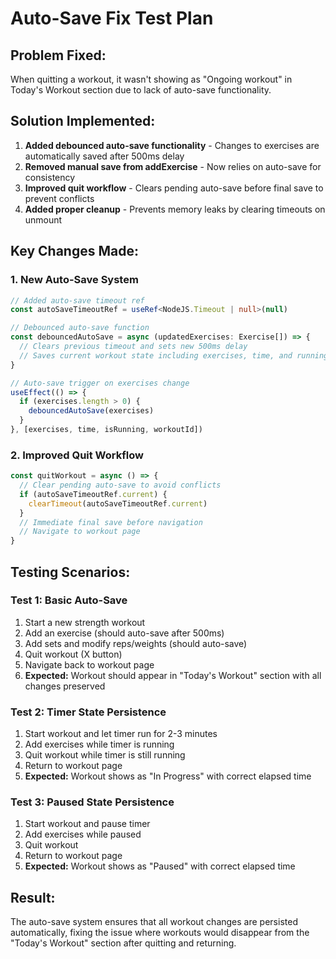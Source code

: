 # Auto-Save Fix Test Plan

## Problem Fixed:
When quitting a workout, it wasn't showing as "Ongoing workout" in Today's Workout section due to lack of auto-save functionality.

## Solution Implemented:
1. **Added debounced auto-save functionality** - Changes to exercises are automatically saved after 500ms delay
2. **Removed manual save from addExercise** - Now relies on auto-save for consistency
3. **Improved quit workflow** - Clears pending auto-save before final save to prevent conflicts
4. **Added proper cleanup** - Prevents memory leaks by clearing timeouts on unmount

## Key Changes Made:

### 1. New Auto-Save System
```typescript
// Added auto-save timeout ref
const autoSaveTimeoutRef = useRef<NodeJS.Timeout | null>(null)

// Debounced auto-save function
const debouncedAutoSave = async (updatedExercises: Exercise[]) => {
  // Clears previous timeout and sets new 500ms delay
  // Saves current workout state including exercises, time, and running status
}

// Auto-save trigger on exercises change
useEffect(() => {
  if (exercises.length > 0) {
    debouncedAutoSave(exercises)
  }
}, [exercises, time, isRunning, workoutId])
```

### 2. Improved Quit Workflow
```typescript
const quitWorkout = async () => {
  // Clear pending auto-save to avoid conflicts
  if (autoSaveTimeoutRef.current) {
    clearTimeout(autoSaveTimeoutRef.current)
  }
  // Immediate final save before navigation
  // Navigate to workout page
}
```

## Testing Scenarios:

### Test 1: Basic Auto-Save
1. Start a new strength workout
2. Add an exercise (should auto-save after 500ms)
3. Add sets and modify reps/weights (should auto-save)
4. Quit workout (X button)
5. Navigate back to workout page
6. **Expected:** Workout should appear in "Today's Workout" section with all changes preserved

### Test 2: Timer State Persistence
1. Start workout and let timer run for 2-3 minutes
2. Add exercises while timer is running
3. Quit workout while timer is still running
4. Return to workout page
5. **Expected:** Workout shows as "In Progress" with correct elapsed time

### Test 3: Paused State Persistence
1. Start workout and pause timer
2. Add exercises while paused
3. Quit workout
4. Return to workout page
5. **Expected:** Workout shows as "Paused" with correct elapsed time

## Result:
The auto-save system ensures that all workout changes are persisted automatically, fixing the issue where workouts would disappear from the "Today's Workout" section after quitting and returning.